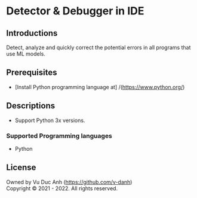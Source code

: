 #  Detector & Debugger in IDE


## Introductions
Detect, analyze and quickly correct the potential errors in all programs that use ML models.

## Prerequisites
+ [Install Python programming language at] /(https://www.python.org/)

## Descriptions
+ Support Python 3x versions.
### Supported Programming languages
+ Python


## License
Owned by Vu Duc Anh (https://github.com/v-danh) </br>
Copyright © 2021 - 2022. All rights reserved.
